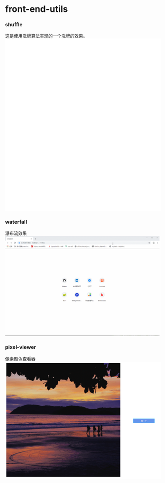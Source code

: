 # front-end-utils


### shuffle
这是使用洗牌算法实现的一个洗牌的效果。
![洗牌](images/shuffle.gif)

### waterfall
瀑布流效果
![waterfall](images/waterfall.gif)

### pixel-viewer
像素颜色查看器
![pixel-viewer](images/pixel-viewer.gif)